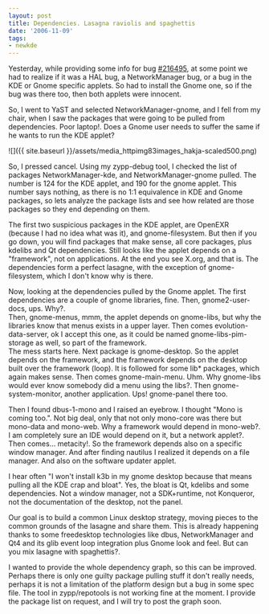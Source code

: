 ```yaml
---
layout: post
title: Dependencies. Lasagna raviolis and spaghettis
date: '2006-11-09'
tags:
- newkde
---
```


Yesterday, while providing some info for bug [#216495][1], at some point we had to realize if it was a HAL bug, a NetworkManager bug, or a bug in the KDE or Gnome specific applets. So had to install the Gnome one, so if the bug was there too, then both applets were innocent.

So, I went to YaST and selected NetworkManager-gnome, and I fell from my chair, when I saw the packages that were going to be pulled from dependencies. Poor laptop!. Does a Gnome user needs to suffer the same if he wants to run the KDE applet?

 ![]({{ site.baseurl }}/assets/media_httpimg83images_hakja-scaled500.png)

So, I pressed cancel. Using my zypp-debug tool, I checked the list of packages NetworkManager-kde, and NetworkManager-gnome pulled. The number is 124 for the KDE applet, and 190 for the gnome applet. This number says nothing, as there is no 1:1 equivalence in KDE and Gnome packages, so lets analyze the package lists and see how related are those packages so they end depending on them.

The first two suspicious packages in the KDE applet, are OpenEXR (because I had no idea what was it), and gnome-filesystem. But then if you go down, you will find packages that make sense, all core packages, plus kdelibs and Qt dependencies. Still looks like the applet depends on a "framework", not on applications. At the end you see X.org, and that is. The dependencies form a perfect lasagne, with the exception of gnome-filesystem, which I don't know why is there.

Now, looking at the dependencies pulled by the Gnome applet. The first dependencies are a couple of gnome libraries, fine. Then, gnome2-user-docs, ups. Why?.  
Then, gnome-menus, mmm, the applet depends on gnome-libs, but why the libraries know that menus exists in a upper layer. Then comes evolution-data-server, ok I accept this one, as it could be named gnome-libs-pim-storage as well, so part of the framework.  
The mess starts here. Next package is gnome-desktop. So the applet depends on the framework, and the framework depends on the desktop built over the framework (loop). It is followed for some lib\* packages, which again makes sense. Then comes gnome-main-menu. Uhm. Why gnome-libs would ever know somebody did a menu using the libs?. Then gnome-system-monitor, another application. Ups! gnome-panel there too.

Then I found dbus-1-mono and I raised an eyebrow. I thought "Mono is coming too.". Not big deal, only that not only mono-core was there but mono-data and mono-web. Why a framework would depend in mono-web?. I am completely sure an IDE would depend on it, but a network applet?.  
Then comes... metacity!. So the framework depends also on a specific window manager. And after finding nautilus I realized it depends on a file manager. And also on the software updater applet.

I hear often "I won't install k3b in my gnome desktop because that means pulling all the KDE crap and bloat". Yes, the bloat is Qt, kdelibs and some dependencies. Not a window manager, not a SDK+runtime, not Konqueror, not the documentation of the desktop, not the panel.

Our goal is to build a common Linux desktop strategy, moving pieces to the common grounds of the lasagne and share them. This is already happening thanks to some freedesktop technologies like dbus, NetworkManager and Qt4 and its glib event loop integration plus Gnome look and feel. But can you mix lasagne with spaghettis?.

I wanted to provide the whole dependency graph, so this can be improved. Perhaps there is only one guilty package pulling stuff it don't really needs, perhaps it is not a limitation of the platform design but a bug in some spec file. The tool in zypp/repotools is not working fine at the moment. I provide the package list on request, and I will try to post the graph soon.

[1]: https://bugzilla.novell.com/show_bug.cgi?id=216495

